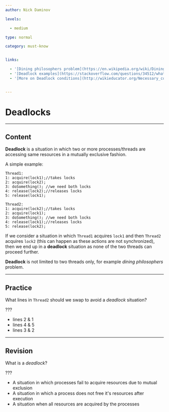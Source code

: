 ```yaml
---
author: Nick Daminov

levels:

  - medium

type: normal

category: must-know


links:

  - '[Dining philosophers problem](https://en.wikipedia.org/wiki/Dining_philosophers_problem){website}'
  - '[Deadlock examples](https://stackoverflow.com/questions/34512/what-is-a-deadlock){website}'
  - '[More on Deadlock conditions](http://wikieducator.org/Necessary_conditions_for_deadlock){website}'


---
```


# Deadlocks

---

## Content

**Deadlock** is a situation in which two or more processes/threads are accessing same resources in a mutually exclusive fashion.

A simple example:

```
Thread1:
1: acquire(lock1);//takes locks
2: acquire(lock2);
3: doSomething(); //we need both locks
4: release(lock2);//releases locks
5: release(lock1);
```

```
Thread2:
1: acquire(lock2);//takes locks
2: acquire(lock1);
3: doSomething(); //we need both locks
4: release(lock1);//releases locks
5: release(lock2);
```

If we consider a situation in which `Thread1` acquires `lock1` and then `Thread2` acquires `lock2` (this can happen as these actions are not synchronized), then we end up in a **deadlock** situation as none of the two threads can proceed further.

**Deadlock** is not limited to two threads only, for example _dining philosophers_ problem.

---

## Practice

What lines in `Thread2` should we swap to avoid a _deadlock_ situation?

???

- lines 2 & 1
- lines 4 & 5
- lines 3 & 2

---

## Revision

What is a _deadlock_?

???

- A situation in which processes fail to acquire resources due to mutual exclusion
- A situation in which a process does not free it's resources after execution
- A situation when all resources are acquired by the processes
